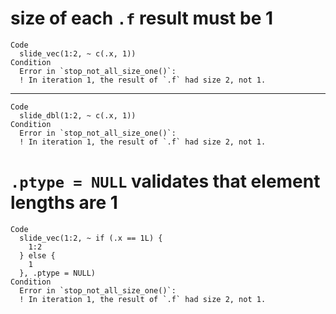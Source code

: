 # size of each `.f` result must be 1

    Code
      slide_vec(1:2, ~ c(.x, 1))
    Condition
      Error in `stop_not_all_size_one()`:
      ! In iteration 1, the result of `.f` had size 2, not 1.

---

    Code
      slide_dbl(1:2, ~ c(.x, 1))
    Condition
      Error in `stop_not_all_size_one()`:
      ! In iteration 1, the result of `.f` had size 2, not 1.

# `.ptype = NULL` validates that element lengths are 1

    Code
      slide_vec(1:2, ~ if (.x == 1L) {
        1:2
      } else {
        1
      }, .ptype = NULL)
    Condition
      Error in `stop_not_all_size_one()`:
      ! In iteration 1, the result of `.f` had size 2, not 1.

